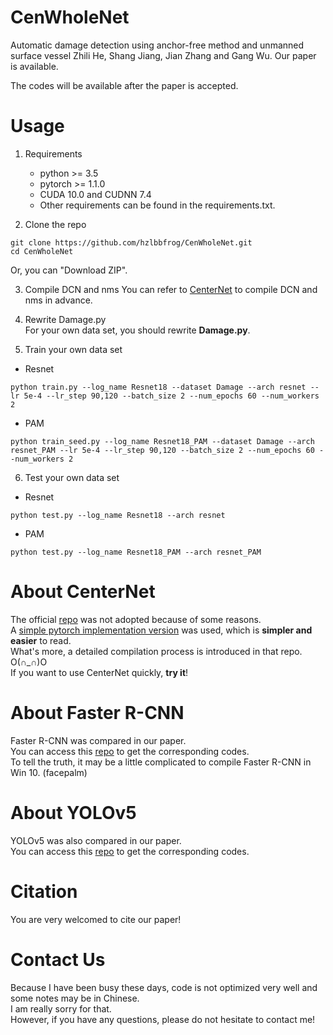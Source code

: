 # CenWholeNet
Automatic damage detection using anchor-free method and unmanned surface vessel
Zhili He, Shang Jiang, Jian Zhang and Gang Wu. Our paper is available.

The codes will be available after the paper is accepted.

# Usage
1. Requirements
    * python >= 3.5
    * pytorch >= 1.1.0
    * CUDA 10.0 and CUDNN 7.4  
    * Other requirements can be found in the requirements.txt.

2. Clone the repo
~~~
git clone https://github.com/hzlbbfrog/CenWholeNet.git 
cd CenWholeNet
~~~
Or, you can "Download ZIP".

3. Compile DCN and nms
You can refer to [CenterNet](https://github.com/xingyizhou/CenterNet/) to compile DCN and nms in advance.

4. Rewrite Damage.py  
For your own data set, you should rewrite **Damage.py**.

5. Train your own data set
* Resnet
~~~
python train.py --log_name Resnet18 --dataset Damage --arch resnet --lr 5e-4 --lr_step 90,120 --batch_size 2 --num_epochs 60 --num_workers 2
~~~
* PAM
~~~
python train_seed.py --log_name Resnet18_PAM --dataset Damage --arch resnet_PAM --lr 5e-4 --lr_step 90,120 --batch_size 2 --num_epochs 60 --num_workers 2
~~~

6. Test your own data set
* Resnet
~~~
python test.py --log_name Resnet18 --arch resnet
~~~
* PAM
~~~
python test.py --log_name Resnet18_PAM --arch resnet_PAM
~~~

# About CenterNet
The official [repo](https://github.com/xingyizhou/CenterNet/) was not adopted because of some reasons.  
A [simple pytorch implementation version](https://github.com/zzzxxxttt/pytorch_simple_CenterNet_45) was used, which is **simpler and easier** to read.  
What's more, a detailed compilation process is introduced in that repo. O(∩_∩)O  
If you want to use CenterNet quickly, **try it**!

# About Faster R-CNN
Faster R-CNN was compared in our paper.  
You can access this [repo](https://github.com/potterhsu/easy-faster-rcnn.pytorch) to get the corresponding codes.  
To tell the truth, it may be a little complicated to compile Faster R-CNN in Win 10. (facepalm)

# About YOLOv5
YOLOv5 was also compared in our paper.  
You can access this [repo](https://https://github.com/ultralytics/yolov5) to get the corresponding codes.

# Citation
You are very welcomed to cite our paper!

# Contact Us
Because I have been busy these days, code is not optimized very well and some notes may be in Chinese.  
I am really sorry for that.  
However, if you have any questions, please do not hesitate to contact me!


